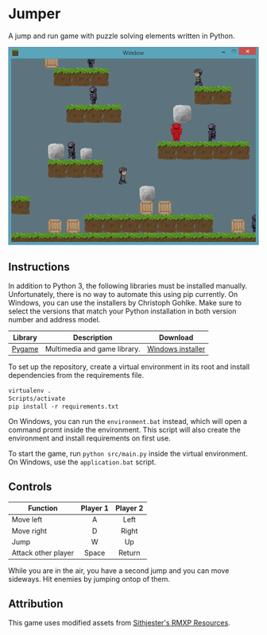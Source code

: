 Jumper
======

A jump and run game with puzzle solving elements written in Python.

![Screenshot](screenshot/2014-12-15.png?raw=true)

Instructions
------------

In addition to Python 3, the following libraries must be installed manually.
Unfortunately, there is no way to automate this using pip currently. On
Windows, you can use the installers by Christoph Gohlke. Make sure to select
the versions that match your Python installation in both version number and
address model.

Library     | Description                  | Download
----------- | ---------------------------- | ----------------------
[Pygame][1] | Multimedia and game library. | [Windows installer][2]

[1]: http://www.pygame.org/
[2]: http://www.lfd.uci.edu/~gohlke/pythonlibs/#pygame

To set up the repository, create a virtual environment in its root and install
dependencies from the requirements file.

    virtualenv .
    Scripts/activate
    pip install -r requirements.txt

On Windows, you can run the `environment.bat` instead, which will open a
command promt inside the environment. This script will also create the
environment and install requirements on first use.

To start the game, run `python src/main.py` inside the virtual environment. On
Windows, use the `application.bat` script.

Controls
--------

Function            | Player 1 | Player 2 |
------------------- |:--------:|:--------:|
Move left           | A        | Left     |
Move right          | D        | Right    |
Jump                | W        | Up       |
Attack other player | Space    | Return   |

While you are in the air, you have a second jump and you can move sideways. Hit
enemies by jumping ontop of them.

Attribution
-----------

This game uses modified assets from [Sithjester's RMXP Resources][3].

[3]: http://untamed.wild-refuge.net/rmxpresources.php?characters
